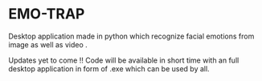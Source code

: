 # EMO-TRAP
Desktop application made in python which recognize facial emotions from image as well as video . 


Updates yet to come !! Code will be available in short time with an full desktop application in form of .exe which can be used by all.
